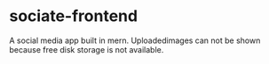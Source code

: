 # sociate-frontend
A social media app built in mern. Uploadedimages can not be shown because free disk storage is not available.
